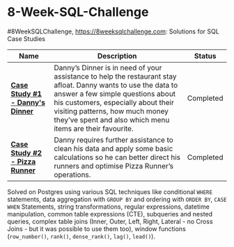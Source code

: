 # 8-Week-SQL-Challenge
#8WeekSQLChallenge, https://8weeksqlchallenge.com: Solutions for SQL Case Studies

| Name                                       | Description                                                                                                                                                                                                                                                                                                                                                                                                                                        | Status               |
|--------------------------------------------|----------------------------------------------------------------------------------------------------------------------------------------------------------------------------------------------------------------------------------------------------------------------------------------------------------------------------------------------------------------------------------------------------------------------------------------------------|---------------------|
| **[Case Study #1 - Danny's Dinner](https://github.com/vanle2604/8_Week_SQL_Challenge/tree/main/Case%20Study%20%231%20-%20Danny's%20Dinner)** | Danny’s Dinner is in need of your assistance to help the restaurant stay afloat. Danny wants to use the data to answer a few simple questions about his customers, especially about their visiting patterns, how much money they’ve spent and also which menu items are their favourite. | Completed |
| **[Case Study #2 - Pizza Runner](https://github.com/vanle2604/8_Week_SQL_Challenge/tree/main/Case%20Study%20%232%20-%20Pizza%20Runner)**               | Danny requires further assistance to clean his data and apply some basic calculations so he can better direct his runners and optimise Pizza Runner’s operations. | Completed  |


Solved on Postgres using various SQL techniques like conditional `WHERE` statements, data aggregation with `GROUP BY` and ordering with `ORDER BY`, `CASE WHEN` Statements, string transformations, regular expressions, datetime manipulation, common table expressions (CTE), subqueries and nested queries, complex table joins (Inner, Outer, Left, Right, Lateral - no Cross Joins - but it was possible to use them too), window functions (`row_number()`, `rank()`, `dense_rank()`, `lag()`, `lead()`).
